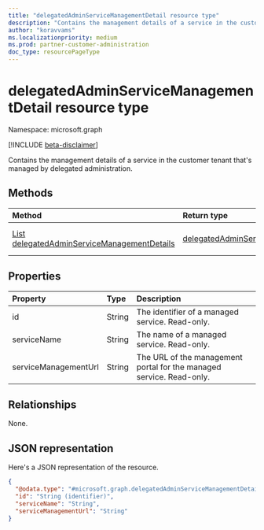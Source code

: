 ```yaml
---
title: "delegatedAdminServiceManagementDetail resource type"
description: "Contains the management details of a service in the customer tenant that's managed by delegated administration."
author: "koravvams"
ms.localizationpriority: medium
ms.prod: partner-customer-administration
doc_type: resourcePageType
---
```


# delegatedAdminServiceManagementDetail resource type

Namespace: microsoft.graph

[!INCLUDE [beta-disclaimer](../../includes/beta-disclaimer.md)]

Contains the management details of a service in the customer tenant that's managed by delegated administration.

## Methods
|Method|Return type|Description|
|:---|:---|:---|
|[List delegatedAdminServiceManagementDetails](../api/delegatedadmincustomer-list-servicemanagementdetails.md)|[delegatedAdminServiceManagementDetail](delegatedadminservicemanagementdetail.md)|Get a list of the **delegatedAdminServiceManagementDetail** objects and their properties.|


## Properties
|Property|Type|Description|
|:---|:---|:---|
|id|String|The identifier of a managed service. Read-only.|
|serviceName|String|The name of a managed service. Read-only.|
|serviceManagementUrl|String|The URL of the management portal for the managed service. Read-only.|

## Relationships
None.

## JSON representation
Here's a JSON representation of the resource.
<!-- {
  "blockType": "resource",
  "keyProperty": "id",
  "@odata.type": "microsoft.graph.delegatedAdminServiceManagementDetail",
  "baseType": "microsoft.graph.entity",
  "openType": false
}
-->
``` json
{
  "@odata.type": "#microsoft.graph.delegatedAdminServiceManagementDetail",
  "id": "String (identifier)",
  "serviceName": "String",
  "serviceManagementUrl": "String"
}
```
